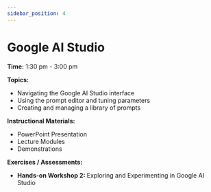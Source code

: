 ```yaml
---
sidebar_position: 4
---
```


# Google AI Studio

**Time:** 1:30 pm - 3:00 pm

**Topics:**

*   Navigating the Google AI Studio interface
*   Using the prompt editor and tuning parameters
*   Creating and managing a library of prompts

**Instructional Materials:**

*   PowerPoint Presentation
*   Lecture Modules
*   Demonstrations

**Exercises / Assessments:**

*   **Hands-on Workshop 2:** Exploring and Experimenting in Google AI Studio
